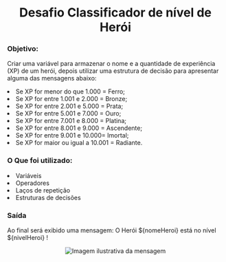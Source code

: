 <div align = "center">
<h1> Desafio Classificador de nível de Herói </h1>
</div>

<h3> Objetivo: </h3> 
<p> Criar uma variável para armazenar o nome e a quantidade de experiência (XP) de um herói, depois utilizar uma estrutura de decisão para apresentar alguma das mensagens abaixo: </p>

<li> Se XP for menor do que 1.000 = Ferro; </li>
<li> Se XP for entre 1.001 e 2.000 = Bronze;  </li>
<li> Se XP for entre 2.001 e 5.000 = Prata; </li>
<li> Se XP for entre 5.001 e 7.000 = Ouro; </li>
<li> Se XP for entre 7.001 e 8.000 = Platina;  </li>
<li> Se XP for entre 8.001 e 9.000 = Ascendente; </li>
<li> Se XP for entre 9.001 e 10.000= Imortal; </li>
<li> Se XP for maior ou igual a 10.001 = Radiante. </li>

<h3> O Que foi utilizado: </h3>

<li>  Variáveis </li>
<li>  Operadores  </li>
<li>  Laços de repetição </li>
<li> Estruturas de decisões </li>     

<h3> Saída </h3>
<p> Ao final será exibido uma mensagem: O Herói ${nomeHeroi} está no nível ${nivelHeroi} ! </p>

<div align = "center">
  <img src="https://github.com/Alxcostta/Classificador-de-nivel-de-Heroi/blob/main/imagem%20ilustrativa%20mensagem.png" alt="Imagem ilustrativa da mensagem"> 
</div>



